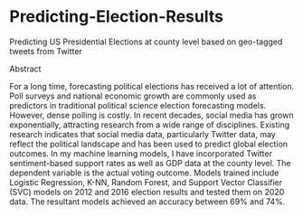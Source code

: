 # Predicting-Election-Results
Predicting US Presidential Elections at county level based on geo-tagged tweets from Twitter

Abstract

For a long time, forecasting political elections has received a lot of attention. Poll surveys and 
national economic growth are commonly used as predictors in traditional political science election 
forecasting models. However, dense polling is costly. In recent decades, social media has grown 
exponentially, attracting research from a wide range of disciplines. Existing research indicates that 
social media data, particularly Twitter data, may reflect the political landscape and has been used 
to predict global election outcomes. In my machine learning models, I have incorporated Twitter sentiment-based 
support rates as well as GDP data at the county level. The dependent variable is the actual voting 
outcome. Models trained include Logistic Regression, K-NN, Random Forest, and Support Vector Classifier 
(SVC) models on 2012 and 2016 election results and tested them on 2020 data. The resultant models 
achieved an accuracy between 69% and 74%.
